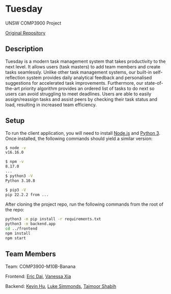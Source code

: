 # Tuesday

UNSW COMP3900 Project

[Original Repository](https://github.com/unsw-cse-comp3900-9900-22T3/capstone-project-comp3900-m10b-banana)

## Description

Tuesday is a modern task management system that takes productivity to the next level.
It allows users (task masters) to add team members and create tasks seamlessly.
Unlike other task management systems, our built-in self-reflection system provides daily analytical feedback and personalised suggestions for accelerated task improvements.
Furthermore, our state-of-the-art priority algorithm provides an ordered list of tasks to do next so users can avoid struggling to meet deadlines.
Users are able to easily assign/reassign tasks and assist peers by checking their task status and load, resulting in increased team efficiency.

## Setup

To run the client application, you will need to install [Node.js](https://nodejs.org/en/download/) and [Python 3](https://www.python.org/downloads/).
Once installed, the following commands should yield a similar version:

```sh
$ node -v
v16.16.0

$ npm -v
8.17.0
...
$ python3 -V
Python 3.10.8

$ pip3 -V
pip 22.2.2 from ...
```

After cloning the project repo, run the following commands from the root of the repo:

```sh
python3 -m pip install -r requirements.txt
python3 -m backend.app
cd ../frontend
npm install
npm start
```

## Team Members

Team: COMP3900-M10B-Banana

Frontend: [Eric Dai](https://github.com/EricccD567), [Vanessa Xia](https://github.com/nessa6)

Backend: [Kevin Hu](https://github.com/AnonymousAlligator), [Luke Simmonds](https://github.com/LukeSimmonds), [Taimoor Shabih](https://github.com/tshabih13)
